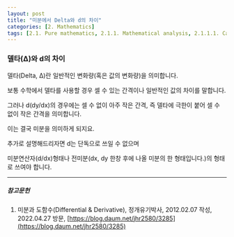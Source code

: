 ```yaml
---
layout: post
title: "미분에서 Delta와 d의 차이"
categories: [2. Mathematics]
tags: [2.1. Pure mathematics, 2.1.1. Mathematical analysis, 2.1.1.1. Calculu]
---
```


### 델타(Δ)와 d의 차이

델타(Delta, Δ)란 일반적인 변화량(혹은 값의 변화량)을 의미합니다.
 
보통 수학에서 델타를 사용할 경우 셀 수 있는 간격이나 일반적인 값의 차이를 말합니다.

그러나 d(dy/dx)의 경우에는 셀 수 없이 아주 작은 간격, 즉 델타에 극한이 붙어 셀 수 없이 작은 간격을 의미합니다.

이는 결국 미분을 의미하게 되지요.

추가로 설명해드리자면 d는 단독으로 쓰일 수 없으며

미분연산자(d/dx)형태나 전미분(dx, dy 한창 후에 나올 미분의 한 형태입니다.)의 형태로 쓰여야 합니다.

---

##### 참고문헌

1. 미분과 도함수(Differential & Derivative), 정개유기박사, 2012.02.07 작성, 2022.04.27 방문, [https://blog.daum.net/jhr2580/3285](https://blog.daum.net/jhr2580/3285)